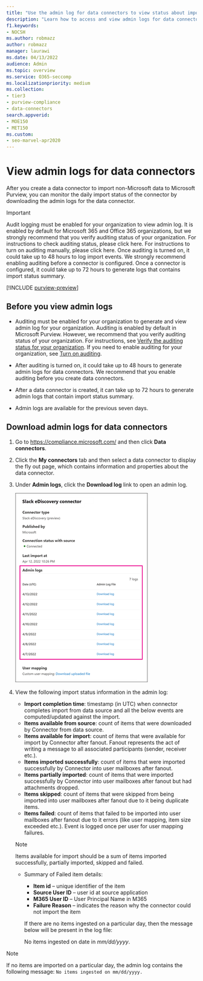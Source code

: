 ```yaml
---
title: "Use the admin log for data connectors to view status about importing data"
description: "Learn how to access and view admin logs for data connectors to get status information for the data imported by the connector."
f1.keywords:
- NOCSH
ms.author: robmazz
author: robmazz
manager: laurawi
ms.date: 04/13/2022
audience: Admin
ms.topic: overview
ms.service: O365-seccomp
ms.localizationpriority: medium
ms.collection:
- tier3
- purview-compliance
- data-connectors
search.appverid:
- MOE150
- MET150
ms.custom:
- seo-marvel-apr2020
---
```


# View admin logs for data connectors

After you create a data connector to import non-Microsoft data to Microsoft Purview, you can monitor the daily import status of the connector by downloading the admin logs for the data connector.

> [!IMPORTANT]
> Audit logging must be enabled for your organization to view admin log. It is enabled by default for Microsoft 365 and Office 365 organizations, but we strongly recommend that you verify auditing status of your organization. For instructions to check auditing status, please click here. For instructions to turn on auditing manually, please click here. Once auditing is turned on, it could take up to 48 hours to log import events. We strongly recommend enabling auditing before a connector is configured. Once a connector is configured, it could take up to 72 hours to generate logs that contains import status summary.

[!INCLUDE [purview-preview](../includes/purview-preview.md)]

## Before you view admin logs

- Auditing must be enabled for your organization to generate and view admin log for your organization. Auditing is enabled by default in Microsoft Purview. However, we recommend that you verify auditing status of your organization. For instructions, see [Verify the auditing status for your organization](audit-log-enable-disable.md#verify-the-auditing-status-for-your-organization). If you need to enable auditing for your organization, see [Turn on auditing](audit-log-enable-disable.md#turn-on-auditing).

- After auditing is turned on, it could take up to 48 hours to generate admin logs for data connectors. We recommend that you enable auditing before you create data connectors.

- After a data connector is created, it can take up to 72 hours to generate admin logs that contain import status summary.

- Admin logs are available for the previous seven days.

## Download admin logs for data connectors

1. Go to <https://compliance.microsoft.com/> and then click **Data connectors**.

2. Click the **My connectors** tab and then select a data connector to display the fly out page, which contains information and properties about the data connector.

3. Under **Admin logs**, click the **Download log** link to open an admin log.

   ![Admins logs displayed on the data connector flyout page.](..\media\Data-connector-admin-logs1.png)

4. View the following import status information in the admin log:

    - **Import completion time**:  timestamp (in UTC)  when connector completes import from data source and all the below events are computed/updated against the import.
    - **Items available from source**: count of items that were downloaded by Connector from data source.
    - **Items available for import**: count of items that were available for import by Connector after fanout. Fanout represents the act of writing a message to all associated participants (sender, receiver etc.).
    - **Items imported successfully**: count of items that were imported successfully by Connector into user mailboxes after fanout.
    - **Items partially imported**: count of items that were imported successfully by Connector into user mailboxes after fanout but had attachments dropped.
    - **Items skipped**: count of items that were skipped from being imported into user mailboxes after fanout due to it being duplicate items.
    - **Items failed**: count of items that failed to be imported into user mailboxes after fanout due to it errors (like user mapping, item size exceeded etc.). Event is logged once per user for user mapping failures.

    > [!NOTE]
    > Items available for import should be a sum of items imported successfully, partially imported, skipped and failed.

    - Summary of Failed item details:
      - **Item id** – unique identifier of the item
      - **Source User ID** – user id at source application
      - **M365 User ID** – User Principal Name in M365
      - **Failure Reason** – indicates the reason why the connector could not import the item

      If there are no items ingested on a particular day, then the message below will be present in the log file:

      No items ingested on date in *mm/dd/yyyy*.

> [!NOTE]
> If no items are imported on a particular day, the admin log contains the following message: `No items ingested on mm/dd/yyyy.`
